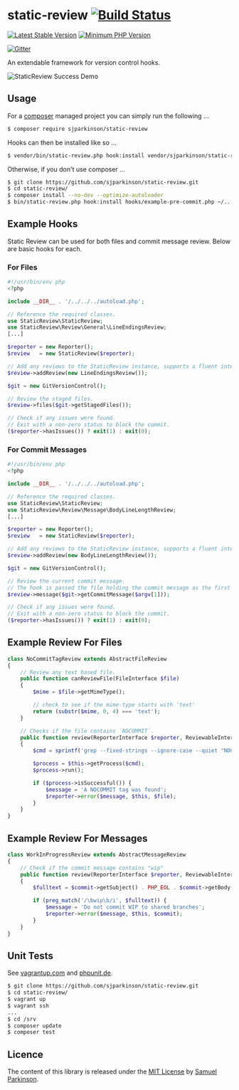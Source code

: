 # static-review [![Build Status](http://img.shields.io/travis/sjparkinson/static-review/master.svg?style=flat)][travis]

[![Latest Stable Version](http://img.shields.io/packagist/v/sjparkinson/static-review.svg?style=flat)][packagist]
[![Minimum PHP Version](http://img.shields.io/badge/php-%3E%3D%205.5-8892BF.svg?style=flat)][php]

[![Gitter](https://badges.gitter.im/Join%20Chat.svg)](https://gitter.im/sjparkinson/static-review)

An extendable framework for version control hooks.

![StaticReview Success Demo](http://i.imgur.com/8G3uORp.gif)

[travis]:    https://travis-ci.org/sjparkinson/static-review
[packagist]: https://packagist.org/packages/sjparkinson/static-review
[php]:       https://php.net/

## Usage

For a [composer][composer] managed project you can simply run the following ...

```bash
$ composer require sjparkinson/static-review
```

Hooks can then be installed like so ...

```bash
$ vendor/bin/static-review.php hook:install vendor/sjparkinson/static-review/hooks/example-pre-commit.php .git/hooks/pre-commit
```

Otherwise, if you don't use composer ...

```bash
$ git clone https://github.com/sjparkinson/static-review.git
$ cd static-review/
$ composer install --no-dev --optimize-autoloader
$ bin/static-review.php hook:install hooks/example-pre-commit.php ~/.../.git/hooks/pre-commit
```

[composer]: https://getcomposer.org/

## Example Hooks

Static Review can be used for both files and commit message review. Below are
basic hooks for each.

### For Files

```php
#!/usr/bin/env php
<?php

include __DIR__ . '/../../../autoload.php';

// Reference the required classes.
use StaticReview\StaticReview;
use StaticReview\Review\General\LineEndingsReview;
[...]

$reporter = new Reporter();
$review   = new StaticReview($reporter);

// Add any reviews to the StaticReview instance, supports a fluent interface.
$review->addReview(new LineEndingsReview());

$git = new GitVersionControl();

// Review the staged files.
$review->files($git->getStagedFiles());

// Check if any issues were found.
// Exit with a non-zero status to block the commit.
($reporter->hasIssues()) ? exit(1) : exit(0);
```

### For Commit Messages

```php
#!/usr/bin/env php
<?php

include __DIR__ . '/../../../autoload.php';

// Reference the required classes.
use StaticReview\StaticReview;
use StaticReview\Review\Message\BodyLineLengthReview;
[...]

$reporter = new Reporter();
$review   = new StaticReview($reporter);

// Add any reviews to the StaticReview instance, supports a fluent interface.
$review->addReview(new BodyLineLengthReview());

$git = new GitVersionControl();

// Review the current commit message.
// The hook is passed the file holding the commit message as the first argument.
$review->message($git->getCommitMessage($argv[1]));

// Check if any issues were found.
// Exit with a non-zero status to block the commit.
($reporter->hasIssues()) ? exit(1) : exit(0);
```

## Example Review For Files

```php
class NoCommitTagReview extends AbstractFileReview
{
    // Review any text based file.
    public function canReviewFile(FileInterface $file)
    {
        $mime = $file->getMimeType();

        // check to see if the mime-type starts with 'text'
        return (substr($mime, 0, 4) === 'text');
    }

    // Checks if the file contains `NOCOMMIT`.
    public function review(ReporterInterface $reporter, ReviewableInterface $file)
    {
        $cmd = sprintf('grep --fixed-strings --ignore-case --quiet "NOCOMMIT" %s', $file->getFullPath());

        $process = $this->getProcess($cmd);
        $process->run();

        if ($process->isSuccessful()) {
            $message = 'A NOCOMMIT tag was found';
            $reporter->error($message, $this, $file);
        }
    }
}
```

## Example Review For Messages

```php
class WorkInProgressReview extends AbstractMessageReview
{
    // Check if the commit message contains "wip"
    public function review(ReporterInterface $reporter, ReviewableInterface $commit)
    {
        $fulltext = $commit->getSubject() . PHP_EOL . $commit->getBody();

        if (preg_match('/\bwip\b/i', $fulltext)) {
            $message = 'Do not commit WIP to shared branches';
            $reporter->error($message, $this, $commit);
        }
    }
}
```

## Unit Tests

See [vagrantup.com][vagrant] and [phpunit.de][phpunit].

```bash
$ git clone https://github.com/sjparkinson/static-review.git
$ cd static-review/
$ vagrant up
$ vagrant ssh
...
$ cd /srv
$ composer update
$ composer test
```

[vagrant]: https://www.vagrantup.com
[phpunit]: http://phpunit.de

## Licence

The content of this library is released under the [MIT License][license] by [Samuel Parkinson][twitter].

[license]: https://github.com/sjparkinson/static-review/blob/master/LICENSE
[twitter]: https://twitter.com/samparkinson_
